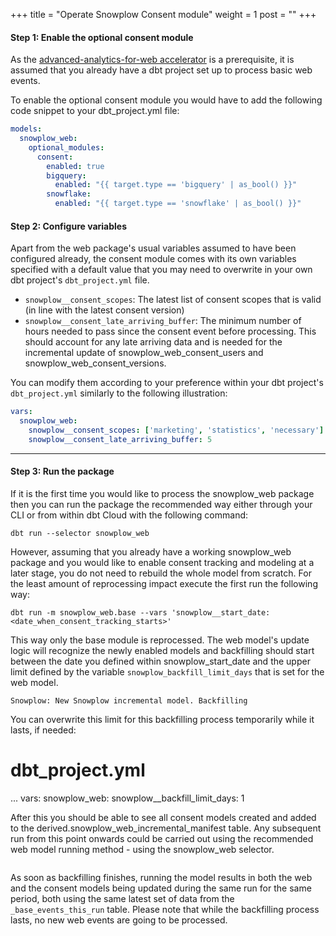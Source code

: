 +++
title = "Operate Snowplow Consent module"
weight = 1
post = ""
+++

#### **Step 1:** Enable the optional consent module
As the [advanced-analytics-for-web accelerator](https://docs.snowplow.io/accelerators/web/) is a prerequisite, it is assumed that you already have a dbt project set up to process basic web events.

To enable the optional consent module you would have to add the following code snippet to your dbt_project.yml file:


```yml
models:
  snowplow_web:
    optional_modules:
      consent:
        enabled: true
        bigquery:
          enabled: "{{ target.type == 'bigquery' | as_bool() }}"
        snowflake:
          enabled: "{{ target.type == 'snowflake' | as_bool() }}"
```
#### **Step 2:** Configure variables

Apart from the web package's usual variables assumed to have been configured already, the consent module comes with its own variables specified with a default value that you may need to overwrite in your own dbt project's `dbt_project.yml` file.

- `snowplow__consent_scopes`: The latest list of consent scopes that is valid (in line with the latest consent version)
- `snowplow__consent_late_arriving_buffer`: The minimum number of hours needed to pass since the consent event before processing. This should account for any late arriving data and is needed for the incremental update of snowplow_web_consent_users and snowplow_web_consent_versions.

You can modify them according to your preference within your dbt project's `dbt_project.yml` similarly to the following illustration:

```yml
vars:
  snowplow_web:
    snowplow__consent_scopes: ['marketing', 'statistics', 'necessary']
    snowplow__consent_late_arriving_buffer: 5
```
***

#### **Step 3:** Run the package

If it is the first time you would like to process the snowplow_web package then you can run the package the recommended way either through your CLI or from within dbt Cloud with the following command:

```
dbt run --selector snowplow_web
```

However, assuming that you already have a working snowplow_web package and you would like to enable consent tracking and modeling at a later stage, you do not need to rebuild the whole model from scratch. For the least amount of reprocessing impact execute the first run the following way:

```
dbt run -m snowplow_web.base --vars 'snowplow__start_date: <date_when_consent_tracking_starts>'
```
This way only the base module is reprocessed. The web model's update logic will recognize the newly enabled models and backfilling should start between the date you defined within snowplow_start_date and the upper limit defined by the variable `snowplow_backfill_limit_days` that is set for the web model.

`Snowplow: New Snowplow incremental model. Backfilling`

You can overwrite this limit for this backfilling process temporarily while it lasts, if needed:

# dbt_project.yml
...
vars:
  snowplow_web:
    snowplow__backfill_limit_days: 1

After this you should be able to see all consent models created and added to the derived.snowplow_web_incremental_manifest table. Any subsequent run from this point onwards could be carried out using the recommended web model running method - using the snowplow_web selector.

```dbt run --selector snowplow_web
```

As soon as backfilling finishes, running the model results in both the web and the consent models being updated during the same run for the same period, both using the same latest set of data from the `_base_events_this_run` table. Please note that while the backfilling process lasts, no new web events are going to be processed.


